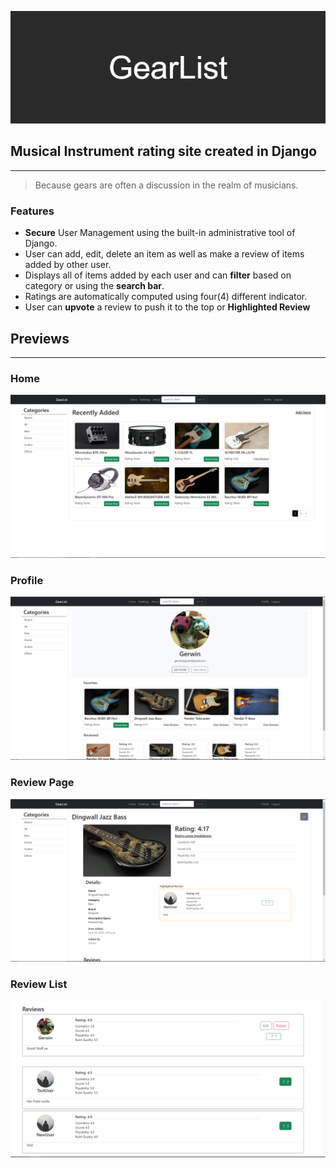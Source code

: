[![Gearlist Banner](https://github.com/egoRockU/gearlist/blob/master/screenshots/GearList.png?raw=true "GearList")](https://gearlist.pythonanywhere.com/)

## Musical Instrument rating site created in Django
---

> Because gears are often a discussion in the realm of musicians. 

### Features
 - **Secure** User Management using the built-in administrative tool of Django.
 - User can add, edit, delete an item as well as make a review of items added by other user.
 - Displays all of items added by each user and can **filter** based on category or using the **search bar**.
 - Ratings are automatically computed using four(4) different indicator.
 - User can **upvote** a review to push it to the top or **Highlighted Review**


## Previews
---

### Home
![GearList Home](https://github.com/egoRockU/gearlist/blob/master/screenshots/Home.PNG?raw=true)

### Profile
![GearList Profile](https://github.com/egoRockU/gearlist/blob/master/screenshots/Profile.PNG?raw=true)

### Review Page
![GearList Review Page](https://github.com/egoRockU/gearlist/blob/master/screenshots/ReviewPage.PNG?raw=true)

### Review List
![GearList Review List](https://github.com/egoRockU/gearlist/blob/master/screenshots/ReviewList.PNG?raw=true)
